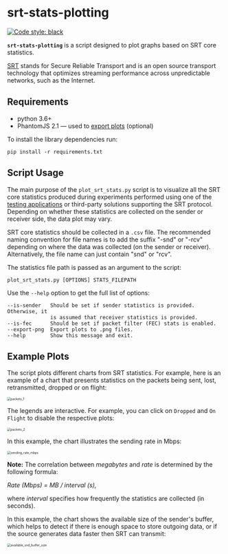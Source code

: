 # srt-stats-plotting

<p align="left">
<a href="https://github.com/python/black"><img alt="Code style: black" src="https://img.shields.io/badge/code%20style-black-000000.svg"></a>
</p>

**`srt-stats-plotting`** is a script designed to plot graphs based on SRT core statistics.

[SRT](https://github.com/Haivision/srt) stands for Secure Reliable Transport and is an open source transport technology that optimizes streaming performance across unpredictable networks, such as the Internet.

## Requirements

* python 3.6+
* PhantomJS 2.1 — used to [export plots](https://bokeh.pydata.org/en/latest/docs/user_guide/export.html) (optional)

To install the library dependencies run:
```
pip install -r requirements.txt
```

## Script Usage

The main purpose of the `plot_srt_stats.py` script is to visualize all the SRT core statistics produced during experiments performed using one of the [testing applications](https://github.com/Haivision/srt/blob/master/docs/stransmit.md) or third-party solutions supporting the SRT protocol. Depending on whether these statistics are collected on the sender or receiver side, the data plot may vary.

SRT core statistics should be collected in a `.csv` file. The recommended naming convention for file names is to add the suffix "-snd" or "-rcv" depending on where the data was collected (on the sender or receiver). Alternatively, the file name can just contain "snd" or "rcv".

The statistics file path is passed as an argument to the script:
```
plot_srt_stats.py [OPTIONS] STATS_FILEPATH
```

Use the `--help` option to get the full list of options:
```
--is-sender   Should be set if sender statistics is provided. Otherwise, it
              is assumed that receiver statistics is provided.
--is-fec      Should be set if packet filter (FEC) stats is enabled.
--export-png  Export plots to .png files.
--help        Show this message and exit.
```



## Example Plots

The script plots different charts from SRT statistics. For example, here is an example of a chart that presents statistics on the packets being sent, lost, retransmitted, dropped or on flight:

<img src="img/packets_1.png" alt="packets_1" style="zoom:50%;" />

The legends are interactive. For example, you can click on `Dropped` and `On Flight` to disable the respective plots:

<img src="img/packets_2.png" alt="packets_2" style="zoom:50%;" />

In this example, the chart illustrates the sending rate in Mbps:

<img src="img/sending_rate_mbps.png" alt="sending_rate_mbps" style="zoom:50%;" />

**Note:** The correlation between *megabytes* and *rate* is determined by the following formula:

_Rate (Mbps) = MB / interval (s),_

where _interval_ specifies how frequently the statistics are collected (in seconds).


In this example, the chart shows the available size of the sender's buffer, which helps to detect if there is enough space to store outgoing data, or if the source generates data faster then SRT can transmit:

<img src="img/available_snd_buffer_size.png" alt="available_snd_buffer_size" style="zoom:50%;" />
